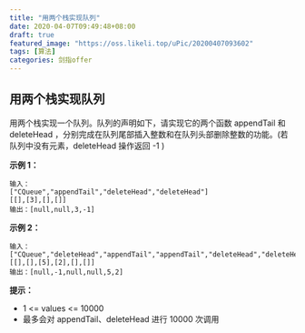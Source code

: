 ```yaml
---
title: "用两个栈实现队列"
date: 2020-04-07T09:49:48+08:00
draft: true
featured_image: "https://oss.likeli.top/uPic/20200407093602"
tags: [算法]
categories: 剑指offer
---
```


## 用两个栈实现队列

用两个栈实现一个队列。队列的声明如下，请实现它的两个函数 appendTail 和 deleteHead ，分别完成在队列尾部插入整数和在队列头部删除整数的功能。(若队列中没有元素，deleteHead 操作返回 -1 )

**示例 1：**

```
输入：
["CQueue","appendTail","deleteHead","deleteHead"]
[[],[3],[],[]]
输出：[null,null,3,-1]
```

**示例 2：**

```
输入：
["CQueue","deleteHead","appendTail","appendTail","deleteHead","deleteHead"]
[[],[],[5],[2],[],[]]
输出：[null,-1,null,null,5,2]
```

**提示：**

* 1 <= values <= 10000
* 最多会对 appendTail、deleteHead 进行 10000 次调用

